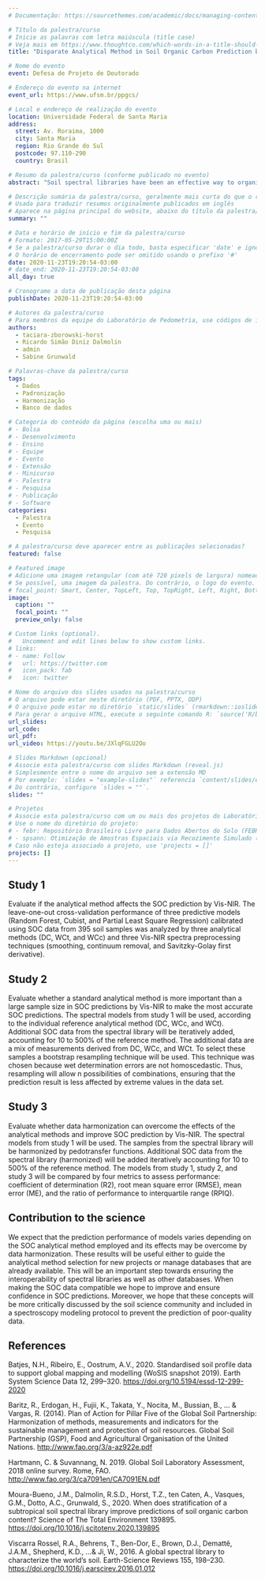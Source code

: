 ```yaml
---
# Documentação: https://sourcethemes.com/academic/docs/managing-content/

# Título da palestra/curso
# Inicie as palavras com letra maiúscula (title case)
# Veja mais em https://www.thoughtco.com/which-words-in-a-title-should-be-capitalized-1691026
title: "Disparate Analytical Method in Soil Organic Carbon Prediction by Vis-NIR-SWIR Spectroscopy"

# Nome do evento
event: Defesa de Projeto de Doutorado

# Endereço do evento na internet
event_url: https://www.ufsm.br/ppgcs/

# Local e endereço de realização do evento
location: Universidade Federal de Santa Maria
address:
  street: Av. Roraima, 1000
  city: Santa Maria
  region: Rio Grande do Sul
  postcode: 97.110-290
  country: Brasil

# Resumo da palestra/curso (conforme publicado no evento)
abstract: "Soil spectral libraries have been an effective way to organize soil data in a standard structure to feed predictive models (Viscarra-Rossel et al., 2016). Since soils can be extremely different in composition and properties, developing large spectral libraries is a way to increase the sample size. The development of large soil spectral libraries usually implies combining data collected for different purposes under different standards and methodologies, which often leads databases to suffer from disparate and inconsistent soil data. Even though spectral data provisioning has been facilitating the application for the rapid assessment of several soil properties. Among soil properties, soil organic carbon (SOC), an important indicator of soil health, has received much attention. Despite the well-known potential of visible near-infrared (Vis–NIR) to predict SOC, little attention has been given to the reliability and effectiveness of the analytical methods used as reference. The global spectral library (Viscarra-Rossel et al., 2016), for example, has 17,931 SOC data, of which only 9,757 have the analytical method described. Among the methods listed are the wet combustion whose quantification may be either by titration (WCt) or colorimetry (WCc), dry combustion (DC) and other four methods. Although all of them are ways to measure carbon in soil samples, which aim to represent the same concept of the soil property, each one is a singular procedure operationally defined (Batjes et al., 2020), and even being standardizing, they are not compatible. Only the harmonization processes can make them usable at some higher level of aggregation or generalization, bringing together types and sources of data in such a way that they can be made comparable. That is the reason for the scientific interest in harmonization approaches as proposed in the “Implementation Plan for Pillar Five of the Global Soil Partnership” (Baritz et al., 2014). Despite ongoing efforts by the FAO through the Global Soil Laboratory Network (​​Hartmann, & Suvannang, 2019), there is a lack of standards and protocols to ensure compatible measurements across laboratories. Consequently, most spectral models are being calibrated and compared without distinction between analytical methods. Sometimes, even both methods have been used simultaneously in order to increase the sample size. However, some combinations of preprocessing and models may be more sensitive to laboratory (measurement) error than others and it is not clear which harmonization procedures may reduce this impact. Our hypothesis is that the predictive performance of Vis-NIR spectral modeling depends on the analytical method that is employed and its compatibility to produce the SOC reliable predictions. To test this hypothesis, we set up three experiments to be applied to the spectral library in southern Brazilian (Moura-Bueno et al., 2020)."

# Descrição sumária da palestra/curso, geralmente mais curta do que o resumo publicado
# Usada para traduzir resumos originalmente publicados em inglês
# Aparece na página principal do website, abaixo do título da palestra/curso
summary: ""

# Data e horário de início e fim da palestra/curso
# Formato: 2017-05-29T15:00:00Z
# Se a palestra/curso durar o dia todo, basta especificar 'date' e ignorar 'date_end'
# O horário de encerramento pode ser omitido usando o prefixo '#'
date: 2020-11-23T19:20:54-03:00
# date_end: 2020-11-23T19:20:54-03:00
all_day: true

# Cronograme a data de publicação desta página
publishDate: 2020-11-23T19:20:54-03:00

# Autores da palestra/curso
# Para membros da equipe do Laboratório de Pedometria, use códigos de identificação conforme 'content/authors'
authors:
  - taciara-zborowski-horst
  - Ricardo Simão Diniz Dalmolin
  - admin
  - Sabine Grunwald

# Palavras-chave da palestra/curso
tags:
  - Dados
  - Padronização
  - Harmonização
  - Banco de dados

# Categoria do conteúdo da página (escolha uma ou mais)
# - Bolsa
# - Desenvolvimento
# - Ensino
# - Equipe
# - Evento
# - Extensão
# - Minicurso
# - Palestra
# - Pesquisa
# - Publicação
# - Software
categories:
  - Palestra
  - Evento
  - Pesquisa

# A palestra/curso deve aparecer entre as publicações selecionadas?
featured: false

# Featured image
# Adicione uma imagem retangular (com até 720 pixels de largura) nomeada 'featured' ao diretório desta publicação
# Se possível, uma imagem da palestra. Do contrário, o logo do evento.
# focal_point: Smart, Center, TopLeft, Top, TopRight, Left, Right, BottomLeft, Bottom, BottomRight
image:
  caption: ""
  focal_point: ""
  preview_only: false

# Custom links (optional).
#   Uncomment and edit lines below to show custom links.
# links:
# - name: Follow
#   url: https://twitter.com
#   icon_pack: fab
#   icon: twitter

# Nome do arquivo dos slides usados na palestra/curso
# O arquivo pode estar neste diretório (PDF, PPTX, ODP)
# O arquivo pode estar no diretório `static/slides` (rmarkdown::ioslides_presentation)
# Para gerar o arquivo HTML, execute o seguinte comando R: `source('R/build.R')`
url_slides:
url_code:
url_pdf:
url_video: https://youtu.be/JXlqFGLU2Oo

# Slides Markdown (opcional)
# Associe esta palestra/curso com slides Markdown (reveal.js)
# Simplesmente entre o nome do arquivo sem a extensão MD
# Por exemplo: `slides = "example-slides"` referencia `content/slides/example-slides.md`.
# Do contrário, configure `slides = ""`.
slides: ""

# Projetos
# Associe esta palestra/curso com um ou mais dos projetos do Laboratório de Pedometria
# Use o nome do diretório do projeto:
# - febr: Repositório Brasileiro Livre para Dados Abertos do Solo (FEBR)
# - spsann: Otimização de Amostras Espaciais via Recozimento Simulado (SPSANN)
# Caso não esteja associado a projeto, use 'projects = []'
projects: []
---
```


## Study 1

Evaluate if the analytical method affects the SOC prediction by Vis-NIR. The leave-one-out cross-validation performance of three predictive models (Random Forest, Cubist, and Partial Least Square Regression) calibrated using SOC data from 395 soil samples was analyzed by three analytical methods (DC, WCt, and WCc) and three Vis-NIR spectra preprocessing techniques (smoothing, continuum removal, and Savitzky-Golay first derivative).

## Study 2

Evaluate whether a standard analytical method is more important than a large sample size in SOC predictions by Vis-NIR to make the most accurate SOC predictions. The spectral models from study 1 will be used, according to the individual reference analytical method (DC, WCc, and WCt). Additional SOC data from the spectral library will be iteratively added, accounting for 10 to 500% of the reference method. The additional data are a mix of measurements derived from DC, WCc, and WCt. To select these samples a bootstrap resampling technique will be used. This technique was chosen because wet determination errors are not homoscedastic. Thus, resampling will allow n possibilities of combinations, ensuring that the prediction result is less affected by extreme values in the data set.

## Study 3

Evaluate whether data harmonization can overcome the effects of the analytical methods and improve SOC prediction by Vis-NIR. The spectral models from study 1 will be used. The samples from the spectral library will be harmonized by pedotransfer functions. Additional SOC data from the spectral library (harmonized) will be added iteratively accounting for 10 to 500% of the reference method. The models from study 1, study 2, and study 3 will be compared by four metrics to assess performance:  coefficient of determination (R2), root mean square error (RMSE), mean error (ME), and the ratio of performance to interquartile range (RPIQ).

## Contribution to the science

We expect that the prediction performance of models varies depending on the SOC analytical method employed and its effects may be overcome by data harmonization. These results will be useful either to guide the analytical method selection for new projects or manage databases that are already available. This will be an important step towards ensuring the interoperability of spectral libraries as well as other databases. When making the SOC data compatible we hope to improve and ensure confidence in SOC predictions. Moreover, we hope that these concepts will be more critically discussed by the soil science community and included in a spectroscopy modeling protocol to prevent the prediction of poor-quality data.

## References

Batjes, N.H., Ribeiro, E., Oostrum, A.V., 2020. Standardised soil profile data to support global mapping and modelling (WoSIS snapshot 2019). Earth System Science Data 12, 299–320. https://doi.org/10.5194/essd-12-299-2020

Baritz, R., Erdogan, H., Fujii, K., Takata, Y., Nocita, M., Bussian, B., ... & Vargas, R. (2014). Plan of Action for Pillar Five of the Global Soil Partnership: Harmonization of methods, measurements and indicators for the sustainable management and protection of soil resources. Global Soil Partnership (GSP), Food and Agricultural Organisation of the United Nations. http://www.fao.org/3/a-az922e.pdf

Hartmann, C. & Suvannang, N. 2019. Global Soil Laboratory Assessment, 2018 online survey. Rome, FAO. http://www.fao.org/3/ca7091en/CA7091EN.pdf

Moura-Bueno, J.M., Dalmolin, R.S.D., Horst, T.Z., ten Caten, A., Vasques, G.M., Dotto, A.C., Grunwald, S., 2020. When does stratification of a subtropical soil spectral library improve predictions of soil organic carbon content? Science of The Total Environment 139895. https://doi.org/10.1016/j.scitotenv.2020.139895

Viscarra Rossel, R.A., Behrens, T., Ben-Dor, E., Brown, D.J., Demattê, J.A.M., Shepherd, K.D., …& Ji, W., 2016. A global spectral library to characterize the world’s soil. Earth-Science Reviews 155, 198–230. https://doi.org/10.1016/j.earscirev.2016.01.012